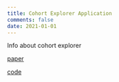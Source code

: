```yaml
---
title: Cohort Explorer Application
comments: false
date: 2021-01-01
---
```


Info about cohort explorer

[paper]()

[code]()